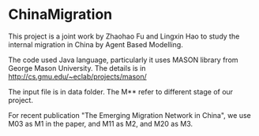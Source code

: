 # ChinaMigration
This project is a joint work by Zhaohao Fu and Lingxin Hao to study the internal migration in China by Agent Based Modelling.

The code used Java language, particularly it uses MASON library from George Mason University. The details is in http://cs.gmu.edu/~eclab/projects/mason/

The input file is in data folder.
The M** refer to different stage of our project.

For recent publication "The Emerging Migration Network in China", we use M03 as M1 in the paper, and M11 as M2, and M20 as M3.

